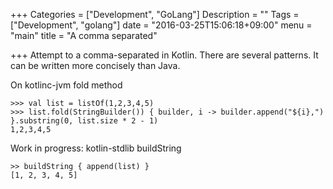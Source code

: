 +++
Categories = ["Development", "GoLang"]
Description = ""
Tags = ["Development", "golang"]
date = "2016-03-25T15:06:18+09:00"
menu = "main"
title = "A comma separated"

+++
Attempt to a comma-separated in Kotlin.
There are several patterns. It can be written more concisely than Java.

On kotlinc-jvm
fold method
```
>>> val list = listOf(1,2,3,4,5)
>>> list.fold(StringBuilder()) { builder, i -> builder.append("${i},") }.substring(0, list.size * 2 - 1)
1,2,3,4,5
```

Work in progress: kotlin-stdlib buildString
```
>> buildString { append(list) }
[1, 2, 3, 4, 5]
```
